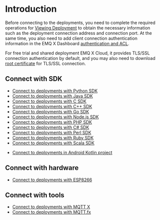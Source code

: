 # Introduction

Before connecting to the deployments, you need to complete the required operations for [Viewing Deployment](../deployments/view_deployment.md) to obtain the necessary information such as the deployment connection address and connection port. At the same time, you also need to add client connection authentication information in the EMQ X Dashboard [authentication and ACL](../deployments/auth_and_acl.md).

For free trial and shared deployment EMQ X Cloud, it provides TLS/SSL connection authentication by default, and you may also need to download [root certificate](https://static.emqx.net/data/cn.emqx.cloud-ca.crt) for TLS/SSL connection.

## Connect with SDK

* [Connect to deployments with Python SDK](python_sdk.md)
* [Connect to deployments with Java SDK](java_sdk.md)
* [Connect to deployments with C SDK](c_sdk.md)
* [Connect to deployments with C++ SDK](cpp_sdk.md)
* [Connect to deployments with Go SDK](golang_sdk.md)
* [Connect to deployments with Node.js SDK](nodejs_sdk.md)
* [Connect to deployments with PHP SDK](php_sdk.md)
* [Connect to deployments with C# SDK](c_sharp_sdk.md)
* [Connect to deployments with Perl SDK](perl_sdk.md)
* [Connect to deployments with Ruby SDK](ruby_sdk.md)
* [Connect to deployments with Scala SDK](scala_sdk.md)
<!-- * [Connect to deployments with WebSocket](https://www.emqx.cn/blog/connect-to-mqtt-broker-with-websocket) -->
* [Connect to deployments in Android Kotlin project](https://www.emqx.io/blog/android-connects-mqtt-using-kotlin)
<!-- * [Connect to deployments in Electron project](https://www.emqx.cn/blog/how-to-use-mqtt-in-electron) -->
<!-- * [Connect to deployments in Vue project](https://www.emqx.cn/blog/how-to-use-mqtt-in-vue) -->

## Connect with hardware
* [Connect to deployments with ESP8266](esp8266.md)

## Connect with tools

* [Connect to deployments with MQTT X](mqttx.md)
* [Connect to deployments with MQTT.fx](mqttfx.md)

